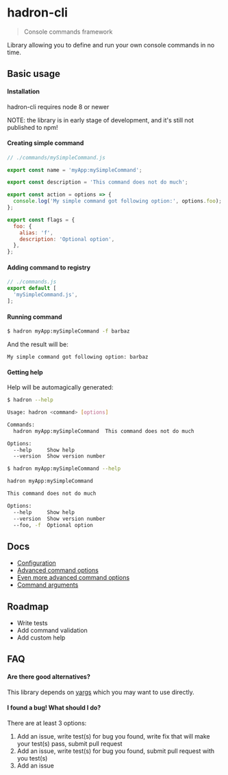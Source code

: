 # hadron-cli
> Console commands framework

Library allowing you to define and run your own console commands in no time.

## Basic usage
#### Installation
hadron-cli requires node 8 or newer

NOTE: the library is in early stage of development, and it's still not published to npm!

#### Creating simple command
```js
// ./commands/mySimpleCommand.js

export const name = 'myApp:mySimpleCommand';

export const description = 'This command does not do much';

export const action = options => {
  console.log('My simple command got following option:', options.foo);
};

export const flags = {
  foo: {
    alias: 'f',
    description: 'Optional option',
  },
};
```

#### Adding command to registry
```js
// ./commands.js
export default [
  'mySimpleCommand.js',
];
```

#### Running command
```bash
$ hadron myApp:mySimpleCommand -f barbaz
```
And the result will be:
```
My simple command got following option: barbaz
```

#### Getting help
Help will be automagically generated:
```bash
$ hadron --help

Usage: hadron <command> [options]

Commands:
  hadron myApp:mySimpleCommand  This command does not do much

Options:
  --help     Show help                                                 [boolean]
  --version  Show version number                                       [boolean]

```

```bash
$ hadron myApp:mySimpleCommand --help

hadron myApp:mySimpleCommand

This command does not do much

Options:
  --help     Show help                                                 [boolean]
  --version  Show version number                                       [boolean]
  --foo, -f  Optional option
```

## Docs
- [Configuration](docs/configuration.md)
- [Advanced command options](docs/advancedOptions.md)
- [Even more advanced command options](docs/moreAdvancedOptions.md)
- [Command arguments](docs/arguments.md)

## Roadmap
- Write tests
- Add command validation
- Add custom help

## FAQ
#### Are there good alternatives?
This library depends on [yargs](https://github.com/yargs/yargs) which you may want to use directly.

#### I found a bug! What should I do?
There are at least 3 options:
1. Add an issue, write test(s) for bug you found, write fix that will make your test(s) pass, submit pull request
2. Add an issue, write test(s) for bug you found, submit pull request with you test(s)
3. Add an issue
